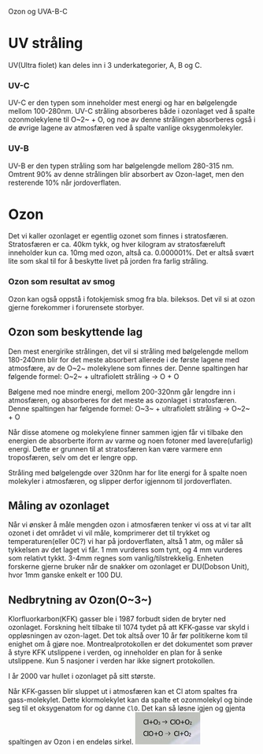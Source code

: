 Ozon og UVA-B-C

# UV stråling
UV(Ultra fiolet) kan deles inn i 3 underkategorier, A, B og C. 

### UV-C
UV-C er den typen som inneholder mest energi og har en bølgelengde mellom 100-280nm. UV-C stråling absorberes både i ozonlaget ved å spalte ozonmolekylene til O~2~ + O, og noe av denne strålingen absorberes også i de øvrige lagene av atmosfæren ved å spalte vanlige oksygenmolekyler.

### UV-B
UV-B er den typen stråling som har bølgelengde mellom 280-315 nm. Omtrent 90% av denne strålingen blir absorbert av Ozon-laget, men den resterende 10% når jordoverflaten.

# Ozon

Det vi kaller ozonlaget er egentlig ozonet som finnes i stratosfæren. Stratosfæren er ca. 40km tykk, og hver kilogram av stratosfæreluft inneholder kun ca. 10mg med ozon, altså ca. 0.000001%. Det er altså svært lite som skal til for å beskytte livet på jorden fra farlig stråling.

### Ozon som resultat av smog
Ozon kan også oppstå i fotokjemisk smog fra bla. bileksos. Det vil si at ozon gjerne forekommer i forurensete storbyer.

## Ozon som beskyttende lag
Den mest energirike strålingen, det vil si stråling med bølgelengde mellom 180-240nm blir for det meste absorbert allerede i de første lagene med atmosfære, av de O~2~ molekylene som finnes der.
Denne spaltingen har følgende formel: O~2~ + ultrafiolett stråling → O + O

Bølgene med noe mindre energi, mellom 200-320nm går lengdre inn i atmosfæren, og absorberes for det meste as ozonlaget i stratosfæren. 
Denne spaltingen har følgende formel: O~3~ + ultrafiolett stråling → O~2~ + O

Når disse atomene og molekylene finner sammen igjen får vi tilbake den energien de absorberte iform av varme og noen fotoner med lavere(ufarlig) energi. Dette er grunnen til at stratosfæren kan være varmere enn troposfæren, selv om det er lengre opp.

Stråling med bølgelengde over 320nm har for lite energi for å spalte noen molekyler i atmosfæren, og slipper derfor igjennom til jordoverflaten.


## Måling av ozonlaget

Når vi ønsker å måle mengden ozon i atmosfæren tenker vi oss at vi tar allt ozonet i det området vi vil måle, komprimerer det til trykket og temperaturen(eller 0C?) vi har på jordoverflaten, altså 1 atm, og måler så tykkelsen av det laget vi får. 1 mm vurderes som tynt, og 4 mm vurderes som relativt tykkt. 3-4mm regnes som vanlig/tilstrekkelig. Enheten forskerne gjerne bruker når de snakker om ozonlaget er DU(Dobson Unit), hvor 1mm ganske enkelt er 100 DU.

## Nedbrytning av Ozon(O~3~)
Klorfluorkarbon(KFK) gasser ble i 1987 forbudt siden de bryter ned ozonlaget. Forskning helt tilbake til 1074 tydet på att KFK-gasse var skyld i oppløsningen av ozon-laget. Det tok altså over 10 år før politikerne kom til enighet om å gjøre noe. Montrealprotokollen er det dokumentet som prøver å styre KFK utslippene i verden, og inneholder en plan for å senke utslippene. Kun 5 nasjoner i verden har ikke signert protokollen.

I år 2000 var hullet i ozonlaget på sitt største.


Når KFK-gassen blir sluppet ut i atmosfæren kan et Cl atom spaltes fra gass-molekylet. Dette klormolekylet kan da spalte et ozonmolekyl og binde seg til et oksygenatom for og danne `ClO`. Det kan så løsne igjen og gjenta spaltingen av Ozon i en endeløs sirkel.
![130f633564a9d1b0fb81f3bfbcc7331d.jpg](../../_resources/f917041476bb42179f6d460a7f2c4b4d.jpg)